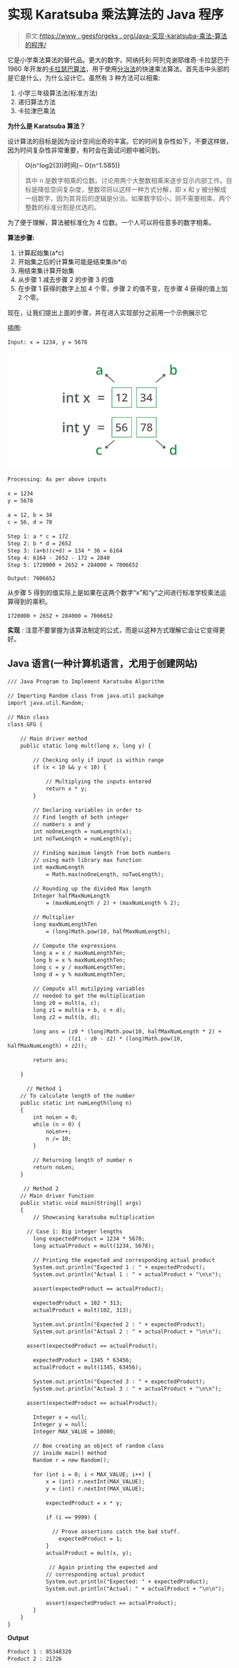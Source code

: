 # 实现 Karatsuba 乘法算法的 Java 程序

> 原文:[https://www . geesforgeks . org/Java-实现-karatsuba-乘法-算法的程序/](https://www.geeksforgeeks.org/java-program-to-implement-the-karatsuba-multiplication-algorithm/)

它是小学乘法算法的替代品。更大的数字。阿纳托利·阿列克谢耶维奇·卡拉瑟巴于 1960 年开发的[卡拉瑟巴算法](https://www.geeksforgeeks.org/karatsuba-algorithm-for-fast-multiplication-using-divide-and-conquer-algorithm/)，用于使用[分治法](https://www.geeksforgeeks.org/divide-and-conquer-introduction/)的快速乘法算法。首先击中头部的是它是什么，为什么设计它。虽然有 3 种方法可以相乘:

1.  小学三年级算法法(标准方法)
2.  递归算法方法
3.  卡拉津巴乘法

**为什么是 Karatsuba 算法？**

设计算法的目标是因为设计空间出奇的丰富。它的时间复杂性如下，不要这样做，因为时间复杂性非常重要，有时会在面试问题中被问到。

> **O(n^log2(3))时间(~ O(n^1.585))**
> 
> 其中 n 是数字相乘的位数。讨论用两个大整数相乘来逐步显示内部工作。目标是降低空间复杂度，整数项将以这样一种方式分解，即 x 和 y 被分解成一组数字，因为其背后的逻辑是分治。如果数字较小，则不需要相乘，两个整数的标准分割是优选的。

为了便于理解，算法被标准化为 4 位数。一个人可以将任意多的数字相乘。

**算法步骤:**

1.  计算起始集(a*c)
2.  开始集之后的计算集可能是结束集(b*d)
3.  用结束集计算开始集
4.  从步骤 1 减去步骤 2 的步骤 3 的值
5.  在步骤 1 获得的数字上加 4 个零，步骤 2 的值不变，在步骤 4 获得的值上加 2 个零。

现在，让我们提出上面的步骤，并在进入实现部分之前用一个示例展示它

插图:

```
Input: x = 1234, y = 5678
```

![](img/44be556666f51525dec8a30466e713b4.png)

```
Processing: As per above inputs

x = 1234
y = 5678

a = 12, b = 34
c = 56, d = 78

Step 1: a * c = 172     
Step 2: b * d = 2652          
Step 3: (a+b)(c+d) = 134 * 36 = 6164
Step 4: 6164 - 2652 - 172 = 2840
Step 5: 1720000 + 2652 + 284000 = 7006652
```

```
Output: 7006652
```

从步骤 5 得到的值实际上是如果在这两个数字“x”和“y”之间进行标准学校乘法运算得到的乘积。

```
1720000 + 2652 + 284000 = 7006652
```

**实现** : 注意不要掌握为该算法制定的公式，而是以这种方式理解它会让它变得更好。

## Java 语言(一种计算机语言，尤用于创建网站)

```
/// Java Program to Implement Karatsuba Algorithm

// Importing Random class from java.util packahge
import java.util.Random;

// MAin class
class GFG {

    // Main driver method
    public static long mult(long x, long y) {

        // Checking only if input is within range 
        if (x < 10 && y < 10) {

            // Multiplying the inputs entered
            return x * y;
        }

        // Declaring variables in order to 
        // Find length of both integer
        // numbers x and y
        int noOneLength = numLength(x);
        int noTwoLength = numLength(y);

        // Finding maximum length from both numbers
        // using math library max function
        int maxNumLength
            = Math.max(noOneLength, noTwoLength);

        // Rounding up the divided Max length
        Integer halfMaxNumLength
            = (maxNumLength / 2) + (maxNumLength % 2);

        // Multiplier
        long maxNumLengthTen
            = (long)Math.pow(10, halfMaxNumLength);

        // Compute the expressions
        long a = x / maxNumLengthTen;
        long b = x % maxNumLengthTen;
        long c = y / maxNumLengthTen;
        long d = y % maxNumLengthTen;

        // Compute all mutilpying variables
        // needed to get the multiplication   
        long z0 = mult(a, c);
        long z1 = mult(a + b, c + d);
        long z2 = mult(b, d);

        long ans = (z0 * (long)Math.pow(10, halfMaxNumLength * 2) +
                   ((z1 - z0 - z2) * (long)Math.pow(10, halfMaxNumLength) + z2));

        return ans;

    }

      // Method 1
    // To calculate length of the number
    public static int numLength(long n)
    {
        int noLen = 0;
        while (n > 0) {
            noLen++;
            n /= 10;
        }

        // Returning length of number n
        return noLen;
    }

     // Method 2
    // Main driver function
    public static void main(String[] args)
    {
        // Showcasing karatsuba multiplication

      // Case 1: Big integer lengths
        long expectedProduct = 1234 * 5678;
        long actualProduct = mult(1234, 5678);

        // Printing the expected and corresponding actual product
        System.out.println("Expected 1 : " + expectedProduct);
        System.out.println("Actual 1 : " + actualProduct + "\n\n");

        assert(expectedProduct == actualProduct);

        expectedProduct = 102 * 313;
        actualProduct = mult(102, 313);

        System.out.println("Expected 2 : " + expectedProduct);
        System.out.println("Actual 2 : " + actualProduct + "\n\n");

      assert(expectedProduct == actualProduct);

        expectedProduct = 1345 * 63456;
        actualProduct = mult(1345, 63456);

        System.out.println("Expected 3 : " + expectedProduct);
        System.out.println("Actual 3 : " + actualProduct + "\n\n");

      assert(expectedProduct == actualProduct);       

        Integer x = null;
        Integer y = null;
        Integer MAX_VALUE = 10000;

        // Boe creating an object of random class
        // inside main() method
        Random r = new Random();

        for (int i = 0; i < MAX_VALUE; i++) {
            x = (int) r.nextInt(MAX_VALUE);
            y = (int) r.nextInt(MAX_VALUE);

            expectedProduct = x * y;

            if (i == 9999) {

              // Prove assertions catch the bad stuff.
                expectedProduct = 1;   
            }
            actualProduct = mult(x, y);

             // Again printing the expected and
            // corresponding actual product
            System.out.println("Expected: " + expectedProduct);
            System.out.println("Actual: " + actualProduct + "\n\n");

            assert(expectedProduct == actualProduct);       
        }
    }
}
```

**Output**

```
Product 1 : 85348320
Product 2 : 21726
```
